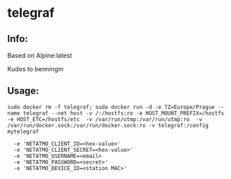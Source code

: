 # telegraf

## Info:
Based on Alpine:latest

Kudos to benningm

## Usage:
`sudo docker rm -f telegraf; sudo docker run -d -e TZ=Europe/Prague --name telegraf --net host -v /:/hostfs:ro -e HOST_MOUNT_PREFIX=/hostfs -e HOST_ETC=/hostfs/etc  -v /var/run/utmp:/var/run/utmp:ro  -v /var/run/docker.sock:/var/run/docker.sock:ro -v telegraf:/config mytelegraf`

```
  -e 'NETATMO_CLIENT_ID=<hex-value>'
  -e 'NETATMO_CLIENT_SECRET=<hex-value>'
  -e 'NETATMO_USERNAME=<email>
  -e 'NETATMO_PASSWORD=<secret>'
  -e 'NETATMO_DEVICE_ID=<station MAC>'
  ```
